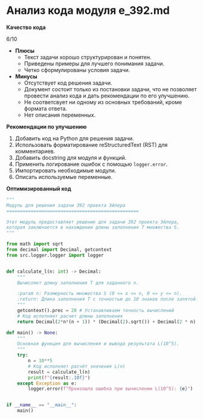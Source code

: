# Анализ кода модуля e_392.md

**Качество кода**

6/10

*   **Плюсы**
    *   Текст задачи хорошо структурирован и понятен.
    *   Приведены примеры для лучшего понимания задачи.
    *   Четко сформулированы условия задачи.
*   **Минусы**
    *   Отсутствует код решения задачи.
    *   Документ состоит только из постановки задачи, что не позволяет провести анализ кода и дать рекомендации по его улучшению.
    *   Не соответсвует ни одному из основных требований, кроме формата ответа.
    *   Нет описания переменных.

**Рекомендации по улучшению**

1.  Добавить код на Python для решения задачи.
2.  Использовать форматирование reStructuredText (RST) для комментариев.
3.  Добавить docstring для модуля и функций.
4.  Применить логирование ошибок с помощью `logger.error`.
5.  Импортировать необходимые модули.
6.  Описать используемые переменные.

**Оптимизированный код**

```python
"""
Модуль для решения задачи 392 проекта Эйлера
=================================================

Этот модуль предоставляет решение для задачи 392 проекта Эйлера,
которая заключается в нахождении длины заполнения T множества S.
"""

from math import sqrt
from decimal import Decimal, getcontext
from src.logger.logger import logger


def calculate_l(n: int) -> Decimal:
    """
    Вычисляет длину заполнения T для заданного n.

    :param n: Размерность множества S (0 <= x <= n, 0 <= y <= n).
    :return: Длина заполнения T с точностью до 10 знаков после запятой.
    """
    getcontext().prec = 20 # Устанавливаем точность вычислений
    # Код исполняет расчет длины заполнения
    return Decimal(2*n*(n + 1)) * (Decimal(2).sqrt()) + Decimal(2 * n) # Формула для расчёта L(n)

def main() -> None:
    """
    Основная функция для вычисления и вывода результата L(10^5).
    """
    try:
        n = 10**5
        # Код исполняет расчёт значения L(n)
        result = calculate_l(n)
        print(f"{result:.10f}")
    except Exception as e:
        logger.error(f"Произошла ошибка при вычислении L(10^5): {e}")


if __name__ == "__main__":
    main()
```